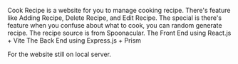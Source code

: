 Cook Recipe is a website for you to manage cooking recipe. There's feature like Adding Recipe, Delete Recipe, and Edit Recipe. The special is there's feature when you confuse about what to cook, you can random generate recipe. The recipe source is from Spoonacular.
The Front End using React.js + Vite
The Back End using Express.js + Prism

For the website still on local server.
